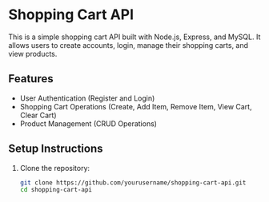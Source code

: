 # Shopping Cart API

This is a simple shopping cart API built with Node.js, Express, and MySQL. It allows users to create accounts, login, manage their shopping carts, and view products.

## Features

- User Authentication (Register and Login)
- Shopping Cart Operations (Create, Add Item, Remove Item, View Cart, Clear Cart)
- Product Management (CRUD Operations)

## Setup Instructions

1. Clone the repository:

   ```bash
   git clone https://github.com/yourusername/shopping-cart-api.git
   cd shopping-cart-api
